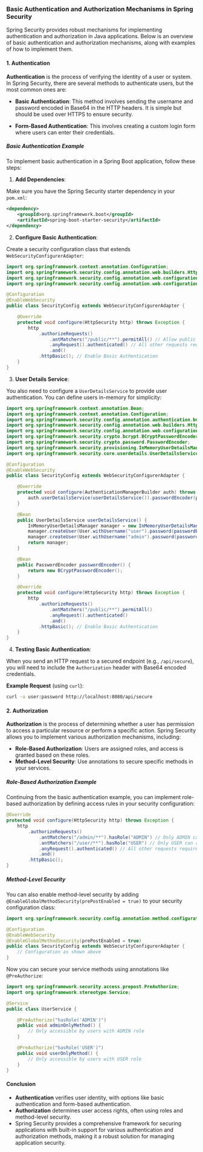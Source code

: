 ### Basic Authentication and Authorization Mechanisms in Spring Security

Spring Security provides robust mechanisms for implementing authentication and authorization in Java applications. Below is an overview of basic authentication and authorization mechanisms, along with examples of how to implement them.

#### 1. Authentication

**Authentication** is the process of verifying the identity of a user or system. In Spring Security, there are several methods to authenticate users, but the most common ones are:

- **Basic Authentication**: This method involves sending the username and password encoded in Base64 in the HTTP headers. It is simple but should be used over HTTPS to ensure security.

- **Form-Based Authentication**: This involves creating a custom login form where users can enter their credentials.

##### Basic Authentication Example

To implement basic authentication in a Spring Boot application, follow these steps:

1. **Add Dependencies**:

Make sure you have the Spring Security starter dependency in your `pom.xml`:

```xml
<dependency>
    <groupId>org.springframework.boot</groupId>
    <artifactId>spring-boot-starter-security</artifactId>
</dependency>
```

2. **Configure Basic Authentication**:

Create a security configuration class that extends `WebSecurityConfigurerAdapter`:

```java
import org.springframework.context.annotation.Configuration;
import org.springframework.security.config.annotation.web.builders.HttpSecurity;
import org.springframework.security.config.annotation.web.configuration.EnableWebSecurity;
import org.springframework.security.config.annotation.web.configuration.WebSecurityConfigurerAdapter;

@Configuration
@EnableWebSecurity
public class SecurityConfig extends WebSecurityConfigurerAdapter {

    @Override
    protected void configure(HttpSecurity http) throws Exception {
        http
            .authorizeRequests()
                .antMatchers("/public/**").permitAll() // Allow public access to /public
                .anyRequest().authenticated() // All other requests require authentication
                .and()
            .httpBasic(); // Enable Basic Authentication
    }
}
```

3. **User Details Service**:

You also need to configure a `UserDetailsService` to provide user authentication. You can define users in-memory for simplicity:

```java
import org.springframework.context.annotation.Bean;
import org.springframework.context.annotation.Configuration;
import org.springframework.security.config.annotation.authentication.builders.AuthenticationManagerBuilder;
import org.springframework.security.config.annotation.web.builders.HttpSecurity;
import org.springframework.security.config.annotation.web.configuration.EnableWebSecurity;
import org.springframework.security.crypto.bcrypt.BCryptPasswordEncoder;
import org.springframework.security.crypto.password.PasswordEncoder;
import org.springframework.security.provisioning.InMemoryUserDetailsManager;
import org.springframework.security.core.userdetails.UserDetailsService;

@Configuration
@EnableWebSecurity
public class SecurityConfig extends WebSecurityConfigurerAdapter {

    @Override
    protected void configure(AuthenticationManagerBuilder auth) throws Exception {
        auth.userDetailsService(userDetailsService()).passwordEncoder(passwordEncoder());
    }

    @Bean
    public UserDetailsService userDetailsService() {
        InMemoryUserDetailsManager manager = new InMemoryUserDetailsManager();
        manager.createUser(User.withUsername("user").password(passwordEncoder().encode("password")).roles("USER").build());
        manager.createUser(User.withUsername("admin").password(passwordEncoder().encode("admin")).roles("ADMIN").build());
        return manager;
    }

    @Bean
    public PasswordEncoder passwordEncoder() {
        return new BCryptPasswordEncoder();
    }

    @Override
    protected void configure(HttpSecurity http) throws Exception {
        http
            .authorizeRequests()
                .antMatchers("/public/**").permitAll()
                .anyRequest().authenticated()
                .and()
            .httpBasic(); // Enable Basic Authentication
    }
}
```

4. **Testing Basic Authentication**:

When you send an HTTP request to a secured endpoint (e.g., `/api/secure`), you will need to include the `Authorization` header with Base64 encoded credentials.

**Example Request** (using `curl`):

```bash
curl -u user:password http://localhost:8080/api/secure
```

#### 2. Authorization

**Authorization** is the process of determining whether a user has permission to access a particular resource or perform a specific action. Spring Security allows you to implement various authorization mechanisms, including:

- **Role-Based Authorization**: Users are assigned roles, and access is granted based on these roles.
- **Method-Level Security**: Use annotations to secure specific methods in your services.

##### Role-Based Authorization Example

Continuing from the basic authentication example, you can implement role-based authorization by defining access rules in your security configuration:

```java
@Override
protected void configure(HttpSecurity http) throws Exception {
    http
        .authorizeRequests()
            .antMatchers("/admin/**").hasRole("ADMIN") // Only ADMIN can access /admin
            .antMatchers("/user/**").hasRole("USER") // Only USER can access /user
            .anyRequest().authenticated() // All other requests require authentication
            .and()
        .httpBasic();
}
```

##### Method-Level Security

You can also enable method-level security by adding `@EnableGlobalMethodSecurity(prePostEnabled = true)` to your security configuration class:

```java
import org.springframework.security.config.annotation.method.configuration.EnableGlobalMethodSecurity;

@Configuration
@EnableWebSecurity
@EnableGlobalMethodSecurity(prePostEnabled = true)
public class SecurityConfig extends WebSecurityConfigurerAdapter {
    // Configuration as shown above
}
```

Now you can secure your service methods using annotations like `@PreAuthorize`:

```java
import org.springframework.security.access.prepost.PreAuthorize;
import org.springframework.stereotype.Service;

@Service
public class UserService {

    @PreAuthorize("hasRole('ADMIN')")
    public void adminOnlyMethod() {
        // Only accessible by users with ADMIN role
    }

    @PreAuthorize("hasRole('USER')")
    public void userOnlyMethod() {
        // Only accessible by users with USER role
    }
}
```

#### Conclusion

- **Authentication** verifies user identity, with options like basic authentication and form-based authentication.
- **Authorization** determines user access rights, often using roles and method-level security.
- Spring Security provides a comprehensive framework for securing applications with built-in support for various authentication and authorization methods, making it a robust solution for managing application security.
